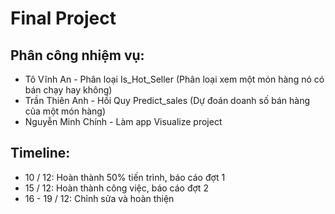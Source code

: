 # Final Project
## Phân công nhiệm vụ: 
- Tô Vĩnh An - Phân loại Is_Hot_Seller (Phân loại xem một món hàng nó có bán chạy hay không)
- Trần Thiên Anh - Hồi Quy Predict_sales (Dự đoán doanh số bán hàng của một món hàng)
- Nguyễn Minh Chính - Làm app Visualize project
## Timeline:
- 10 / 12: Hoàn thành 50% tiến trình, báo cáo đợt 1
- 15 / 12: Hoàn thành công việc, báo cáo đợt 2
- 16 - 19 / 12: Chỉnh sửa và hoàn thiện
  
  
